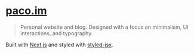 # [paco.im](https://paco.im)

> Personal website and blog. Designed with a focus on minimalism, UI interactions, and typography.

Built with [Next.js](https://nextjs.org) and styled with [styled-jsx](https://github.com/zeit/styled-jsx).
